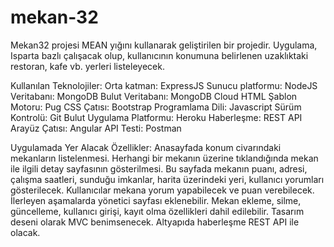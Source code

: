 # mekan-32
Mekan32 projesi MEAN yığını kullanarak geliştirilen bir projedir. Uygulama, Isparta bazlı çalışacak olup, kullanıcının konumuna belirlenen uzaklıktaki restoran, kafe vb. yerleri listeleyecek.

Kullanılan Teknolojiler:
Orta katman: ExpressJS
Sunucu platformu: NodeJS
Veritabanı: MongoDB
Bulut Veritabanı: MongoDB Cloud
HTML Şablon Motoru: Pug
CSS Çatısı: Bootstrap
Programlama Dili: Javascript
Sürüm Kontrolü: Git
Bulut Uygulama Platformu: Heroku
Haberleşme: REST API
Arayüz Çatısı: Angular
API Testi: Postman

Uygulamada Yer Alacak Özellikler:
Anasayfada konum civarındaki mekanların listelenmesi.
Herhangi bir mekanın üzerine tıklandığında mekan ile ilgili detay sayfasının gösterilmesi. Bu sayfada mekanın puanı, adresi, çalışma saatleri, sunduğu imkanlar, harita üzerindeki yeri, kullanıcı yorumları gösterilecek.
Kullanıcılar mekana yorum yapabilecek ve puan verebilecek.
İlerleyen aşamalarda yönetici sayfası eklenebilir. Mekan ekleme, silme, güncelleme, kullanıcı girişi, kayıt olma özellikleri dahil edilebilir.
Tasarım deseni olarak MVC benimsenecek.
Altyapıda haberleşme REST API ile olacak.

